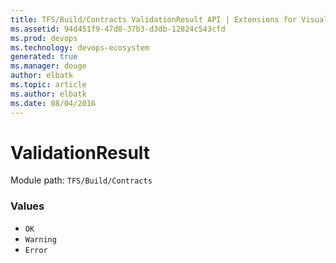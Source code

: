 ```yaml
---
title: TFS/Build/Contracts ValidationResult API | Extensions for Visual Studio Team Services
ms.assetid: 94d451f9-47d8-37b3-d3db-12824c543cfd
ms.prod: devops
ms.technology: devops-ecosystem
generated: true
ms.manager: douge
author: elbatk
ms.topic: article
ms.author: elbatk
ms.date: 08/04/2016
---
```


# ValidationResult

Module path: `TFS/Build/Contracts`

### Values

* `OK` 
* `Warning` 
* `Error` 
